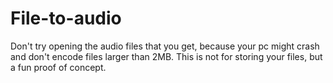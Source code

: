 # File-to-audio
Don't try opening the audio files that you get, because your pc might crash and don't encode files larger than 2MB. This is not for storing your files, but a fun proof of concept.

